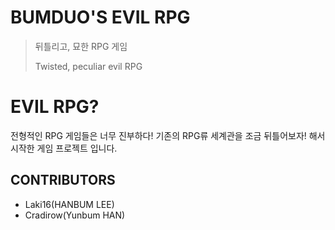 BUMDUO'S EVIL RPG
====================

>뒤틀리고, 묘한 RPG 게임
>
>Twisted, peculiar evil RPG

EVIL RPG?
=========
 전형적인 RPG 게임들은 너무 진부하다!
 기존의 RPG류 세계관을 조금 뒤틀어보자! 해서 시작한 게임 프로젝트 입니다.

CONTRIBUTORS
-------------
 - Laki16(HANBUM LEE)
 - Cradirow(Yunbum HAN)
